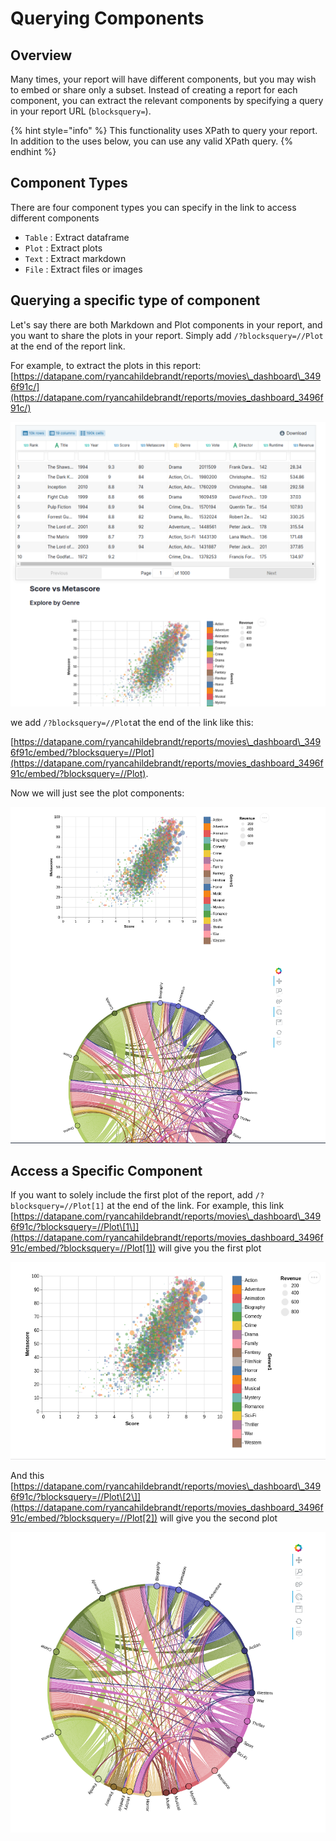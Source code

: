 # Querying Components

## Overview

Many times, your report will have different components, but you may wish to embed or share only a subset. Instead of creating a report for each component, you can extract the relevant components by specifying a query in your report URL \(`blocksquery=`\). 

{% hint style="info" %}
This functionality uses XPath to query your report. In addition to the uses below, you can use any valid XPath query.
{% endhint %}

## Component Types

There are four component types you can specify in the link to access different components

* `Table` : Extract dataframe 
* `Plot` : Extract plots
* `Text` : Extract markdown
* `File` : Extract files or images

## Querying a specific type of component 

Let's say there are both Markdown and Plot components in your report, and you want to share the plots in your report. Simply add `/?blocksquery=//Plot` at the end of the report link.

For example, to extract the plots in this report: [https://datapane.com/ryancahildebrandt/reports/movies\_dashboard\_3496f91c/](https://datapane.com/ryancahildebrandt/reports/movies_dashboard_3496f91c/)

![](../../.gitbook/assets/screenshot-from-2020-08-10-11-53-16.png)

we add `/?blocksquery=//Plot`at the end of the link like this: 

[https://datapane.com/ryancahildebrandt/reports/movies\_dashboard\_3496f91c/embed/?blocksquery=//Plot](https://datapane.com/ryancahildebrandt/reports/movies_dashboard_3496f91c/embed/?blocksquery=//Plot). 

Now we will just see the plot components:

![](../../.gitbook/assets/screenshot-from-2020-08-10-11-54-42.png)

## Access a Specific Component

If you want to solely include the first plot of the report, add `/?blocksquery=//Plot[1]` at the end of the link. For example, this link [https://datapane.com/ryancahildebrandt/reports/movies\_dashboard\_3496f91c/?blocksquery=//Plot\[1\]](https://datapane.com/ryancahildebrandt/reports/movies_dashboard_3496f91c/embed/?blocksquery=//Plot[1]) will give you the first plot

![](../../.gitbook/assets/screenshot-from-2020-08-10-12-01-17.png)

And this [https://datapane.com/ryancahildebrandt/reports/movies\_dashboard\_3496f91c/?blocksquery=//Plot\[2\]](https://datapane.com/ryancahildebrandt/reports/movies_dashboard_3496f91c/embed/?blocksquery=//Plot[2]) will give you the second plot

![](../../.gitbook/assets/screenshot-from-2020-08-10-12-01-33.png)



